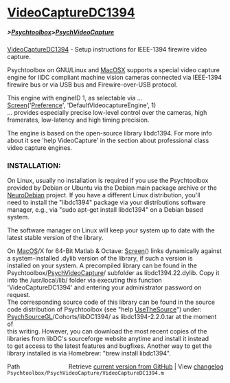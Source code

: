 # [VideoCaptureDC1394](VideoCaptureDC1394)
##### >[Psychtoolbox](Psychtoolbox)>[PsychVideoCapture](PsychVideoCapture)

[VideoCaptureDC1394](VideoCaptureDC1394) - Setup instructions for IEEE-1394 firewire video  
capture.  
  
Psychtoolbox on GNU/Linux and [MacOSX](MacOSX) supports a special video capture  
engine for IIDC compliant machine vision cameras connected via IEEE-1394  
firewire bus or via USB bus and Firewire-over-USB protocol.  
  
This engine with engineID 1, as selectable via ...  
[Screen](Screen)('[Preference](Preference)', 'DefaultVideocaptureEngine', 1)  
... provides especially precise low-level control over the cameras, high  
framerates, low-latency and high timing precision.  
  
The engine is based on the open-source library libdc1394. For more info  
about it see 'help VideoCapture' in the section about professional class  
video capture engines.  
  
### INSTALLATION:  
  
On Linux, usually no installation is required if you use the Psychtoolbox  
provided by Debian or Ubuntu via the Debian main package archive or the  
[NeuroDebian](NeuroDebian) project. If you have a different Linux distribution, you'll  
need to install the "libdc1394" package via your distributions software  
manager, e.g., via "sudo apt-get install libdc1394" on a Debian based  
system.  
  
The software manager on Linux will keep your system up to date with the  
latest stable version of the library.  
  
On [MacOS](MacOS)/X for 64-Bit Matlab & Octave: [Screen](Screen)() links dynamically against  
a system-installed .dylib version of the library, if such a version is  
installed on your system. A precompiled library can be found in the  
Psychtoolbox/[PsychVideoCapture](PsychVideoCapture)/ subfolder as libdc1394.22.dylib. Copy it  
into the /usr/local/lib/ folder via executing this function  
'VideoCaptureDC1394' and entering your administrator password on request.  
The corresponding source code of this library can be found in the source  
code distribution of Psychtoolbox (see "help [UseTheSource](UseTheSource)") under:  
[PsychSourceGL](PsychSourceGL)/Cohorts/libDC1394/ as libdc1394-2.2.0.tar at the moment of  
this writing. However, you can download the most recent copies of the  
libraries from libDC's sourceforge website anytime and install it instead  
to get access to the latest features and bugfixes. Another way to get the  
library installed is via Homebrew: "brew install libdc1394".  
  




<div class="code_header" style="text-align:right;">
  <span style="float:left;">Path&nbsp;&nbsp;</span> <span class="counter">Retrieve <a href=
  "https://raw.github.com/Psychtoolbox-3/Psychtoolbox-3/beta/Psychtoolbox/PsychVideoCapture/VideoCaptureDC1394.m">current version from GitHub</a> | View <a href=
  "https://github.com/Psychtoolbox-3/Psychtoolbox-3/commits/beta/Psychtoolbox/PsychVideoCapture/VideoCaptureDC1394.m">changelog</a></span>
</div>
<div class="code">
  <code>Psychtoolbox/PsychVideoCapture/VideoCaptureDC1394.m</code>
</div>

